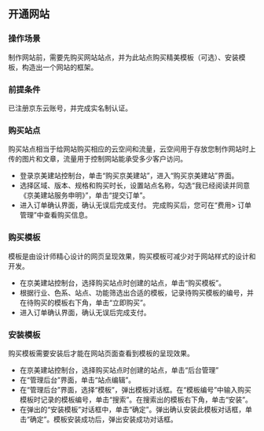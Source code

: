 ## 开通网站
### 操作场景
制作网站前，需要先购买网站站点，并为此站点购买精美模板（可选）、安装模板，构造出一个网站的框架。

### 前提条件
已注册京东云账号，并完成实名制认证。

### 购买站点
购买站点相当于给网站购买相应的云空间和流量，云空间用于存放您制作网站时上传的图片和文章，流量用于控制网站能承受多少客户访问。
- 登录京美建站控制台，单击“购买京美建站”，进入“购买京美建站”界面。
- 选择区域、版本、规格和购买时长，设置站点名称，勾选“我已经阅读并同意《京美建站服务申明》”，单击“提交订单”。
- 进入订单确认界面，确认无误后完成支付。
  完成购买后，您可在“费用> 订单管理”中查看购买信息。

### 购买模板
模板是由设计师精心设计的网页呈现效果，购买模板可减少对于网站样式的设计和开发。
- 在京美建站控制台，选择购买站点时创建的站点，单击“购买模板”。
- 根据行业、色系、站点、功能筛选出合适的模板，记录待购买模板的编号，并在待购买的模板右下角，单击“立即购买”。
- 进入订单确认界面，确认无误后完成支付。

### 安装模板
购买模板需要安装后才能在网站页面查看到模板的呈现效果。
-	在京美建站控制台，选择购买站点时创建的站点，单击“后台管理”
- 在“管理后台”界面，单击“站点编辑”。
- 在“管理后台”界面，选择“模板”，弹出模板对话框。在“模板编号”中输入购买模板时记录的模板编号，单击“搜索”。在搜索出的模板右下角，单击“安装”。
- 在弹出的“安装模板”对话框中，单击“确定”。弹出确认安装此模板对话框，单击“确定”。模板安装成功后，弹出安装成功对话框。
